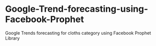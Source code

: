 # Google-Trend-forecasting-using-Facebook-Prophet<br>
Google Trends forecasting for cloths category using Facebook Prophet Library
